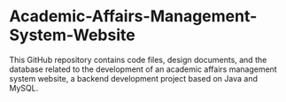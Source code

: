 # Academic-Affairs-Management-System-Website
This GitHub repository contains code files, design documents, and the database related to the development of an academic affairs management system website, a backend development project based on Java and MySQL.
